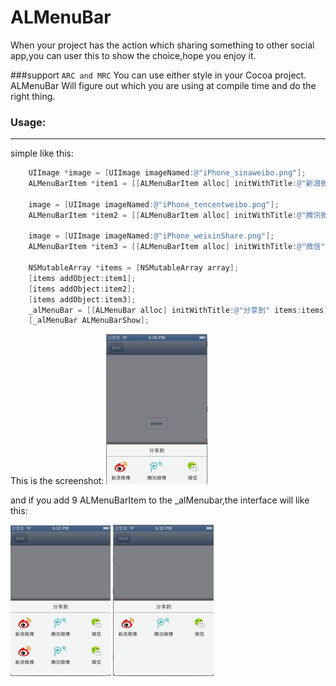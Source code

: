 ALMenuBar
=========
When your project has the action which sharing something to other social app,you can user this to show the choice,hope you
enjoy it.

###support `ARC and MRC`
You can use either style in your Cocoa project. ALMenuBar Will figure out which you are using at compile time and do the right thing.


### Usage:
---------
simple like this:
``` objective-c
	UIImage *image = [UIImage imageNamed:@"iPhone_sinaweibo.png"];
    ALMenuBarItem *item1 = [[ALMenuBarItem alloc] initWithTitle:@"新浪微博" image:image target:self action:@selector(weiboShare:)];
    
    image = [UIImage imageNamed:@"iPhone_tencentweibo.png"];
    ALMenuBarItem *item2 = [[ALMenuBarItem alloc] initWithTitle:@"腾讯微博" image:image target:self action:@selector(tencentWeoboShare:)];
    
    image = [UIImage imageNamed:@"iPhone_weixinShare.png"];
    ALMenuBarItem *item3 = [[ALMenuBarItem alloc] initWithTitle:@"微信" image:image target:self action:@selector(weixinShare:)];
    
    NSMutableArray *items = [NSMutableArray array];
    [items addObject:item1];
    [items addObject:item2];
    [items addObject:item3];
    _alMenuBar = [[ALMenuBar alloc] initWithTitle:@"分享到" items:items];
    [_alMenuBar ALMenuBarShow];
```
This is the screenshot:
![ALMenuBar](https://github.com/wybflb/ALMenuBar/raw/master/example/screenshots/screenshot.png)


and if you add 9 ALMenuBarItem to the _alMenubar,the interface will like this:

![ALMenuBar](https://github.com/wybflb/ALMenuBar/raw/master/example/screenshots/effect.PNG)
![ALMenuBar](https://github.com/wybflb/ALMenuBar/raw/master/example/screenshots/effect1.PNG)
 

